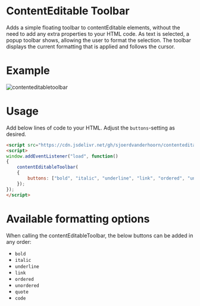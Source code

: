 # ContentEditable Toolbar
Adds a simple floating toolbar to contentEditable elements, without the need to add any extra properties to your HTML code. As text is selected, a popup toolbar shows, allowing the user to format the selection. The toolbar displays the current formatting that is applied and follows the cursor. 

# Example

![contenteditabletoolbar](https://user-images.githubusercontent.com/24693534/218323621-9dca9837-5d1d-4eec-b59c-a8cfc1b2e261.png)

# Usage

Add below lines of code to your HTML. Adjust the `buttons`-setting as desired.

```html
<script src="https://cdn.jsdelivr.net/gh/sjoerdvanderhoorn/contenteditabletoolbar/contenteditabletoolbar.js"></script>
<script>
window.addEventListener("load", function()
{
	contentEditableToolbar(
	{
		buttons: ["bold", "italic", "underline", "link", "ordered", "unordered", "quote", "code"]
	});
});
</script>
```

# Available formatting options

When calling the contentEditableToolbar, the below buttons can be added in any order:

* `bold`
* `italic`
* `underline`
* `link`
* `ordered`
* `unordered`
* `quote`
* `code`
